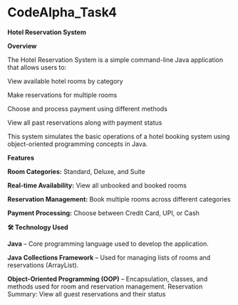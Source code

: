 # CodeAlpha_Task4

**Hotel Reservation System**

**Overview**

The Hotel Reservation System is a simple command-line Java application that allows users to:

View available hotel rooms by category

Make reservations for multiple rooms

Choose and process payment using different methods

View all past reservations along with payment status

This system simulates the basic operations of a hotel booking system using object-oriented programming concepts in Java.

**Features**

**Room Categories:** Standard, Deluxe, and Suite

**Real-time Availability:** View all unbooked and booked rooms

**Reservation Management:** Book multiple rooms across different categories

**Payment Processing:** Choose between Credit Card, UPI, or Cash

**🛠️ Technology Used**

**Java** – Core programming language used to develop the application.

**Java Collections Framework** – Used for managing lists of rooms and reservations (ArrayList).

**Object-Oriented Programming (OOP)** – Encapsulation, classes, and methods used for room and reservation management.
Reservation Summary: View all guest reservations and their status


